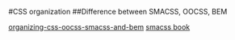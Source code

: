 #CSS organization 
##Difference between SMACSS, OOCSS, BEM

[organizing-css-oocss-smacss-and-bem](https://mattstauffer.co/blog/organizing-css-oocss-smacss-and-bem)
[smacss book](https://smacss.com/book/categorizing)

